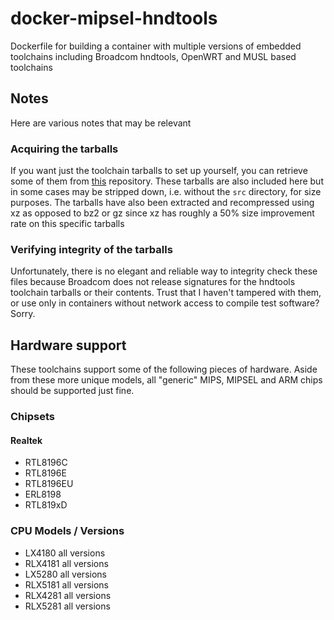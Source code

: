 # docker-mipsel-hndtools
Dockerfile for building a container with multiple versions of embedded toolchains including Broadcom hndtools, OpenWRT and MUSL based toolchains

## Notes

Here are various notes that may be relevant

### Acquiring the tarballs

If you want just the toolchain tarballs to set up yourself, you can retrieve some of them from [this](https://github.com/mzpqnxow/hndtools-toolchains) repository. These tarballs are also included here but in some cases may be stripped down, i.e. without the ```src``` directory, for size purposes. The tarballs have also been extracted and recompressed using xz as opposed to bz2 or gz since xz has roughly a 50% size improvement rate on this specific tarballs

### Verifying integrity of the tarballs

Unfortunately, there is no elegant and reliable way to integrity check these files because Broadcom does not release signatures for the hndtools toolchain tarballs or their contents. Trust that I haven't tampered with them, or use only in containers without network access to compile test software? Sorry.

## Hardware support

These toolchains support some of the following pieces of hardware. Aside from these more unique models, all "generic" MIPS, MIPSEL and ARM chips should be supported just fine.

### Chipsets

#### Realtek
* RTL8196C
* RTL8196E
* RTL8196EU
* ERL8198
* RTL819xD

### CPU Models / Versions
* LX4180 all versions 
* RLX4181 all versions
* LX5280 all versions
* RLX5181 all versions
* RLX4281 all versions
* RLX5281 all versions
